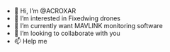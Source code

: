 - 👋 Hi, I’m @ACROXAR
- 👀 I’m interested in Fixedwing drones
- 🌱 I’m currently want MAVLINK monitoring software
- 💞️ I’m looking to collaborate with you
- 📫 Help me

<!---
ACROXAR/ACROXAR is a ✨ special ✨ repository because its `README.md` (this file) appears on your GitHub profile.
You can click the Preview link to take a look at your changes.
--->
